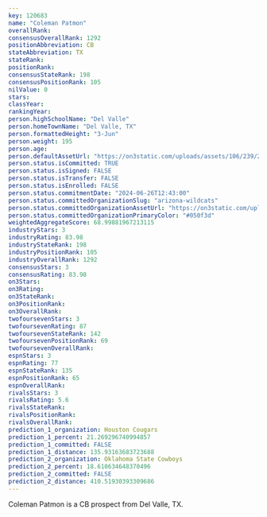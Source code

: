 ```yaml
---
key: 120683
name: "Coleman Patmon"
overallRank: 
consensusOverallRank: 1292
positionAbbreviation: CB
stateAbbreviation: TX
stateRank: 
positionRank: 
consensusStateRank: 198
consensusPositionRank: 105
nilValue: 0
stars: 
classYear: 
rankingYear: 
person.highSchoolName: "Del Valle"
person.homeTownName: "Del Valle, TX"
person.formattedHeight: "3-Jun"
person.weight: 195
person.age: 
person.defaultAssetUrl: "https://on3static.com/uploads/assets/106/239/239106.png"
person.status.isCommitted: TRUE
person.status.isSigned: FALSE
person.status.isTransfer: FALSE
person.status.isEnrolled: FALSE
person.status.commitmentDate: "2024-06-26T12:43:00"
person.status.committedOrganizationSlug: "arizona-wildcats"
person.status.committedOrganizationAssetUrl: "https://on3static.com/uploads/assets/752/149/149752.svg"
person.status.committedOrganizationPrimaryColor: "#050f3d"
weightedAggregateScore: 68.99881967213115
industryStars: 3
industryRating: 83.98
industryStateRank: 198
industryPositionRank: 105
industryOverallRank: 1292
consensusStars: 3
consensusRating: 83.98
on3Stars: 
on3Rating: 
on3StateRank: 
on3PositionRank: 
on3OverallRank: 
twofoursevenStars: 3
twofoursevenRating: 87
twofoursevenStateRank: 142
twofoursevenPositionRank: 69
twofoursevenOverallRank: 
espnStars: 3
espnRating: 77
espnStateRank: 135
espnPositionRank: 65
espnOverallRank: 
rivalsStars: 3
rivalsRating: 5.6
rivalsStateRank: 
rivalsPositionRank: 
rivalsOverallRank: 
prediction_1_organization: Houston Cougars
prediction_1_percent: 21.269296740994857
prediction_1_committed: FALSE
prediction_1_distance: 135.93163683723688
prediction_2_organization: Oklahoma State Cowboys
prediction_2_percent: 18.610634648370496
prediction_2_committed: FALSE
prediction_2_distance: 410.51930393309686
---
```

Coleman Patmon is a CB prospect from Del Valle, TX.